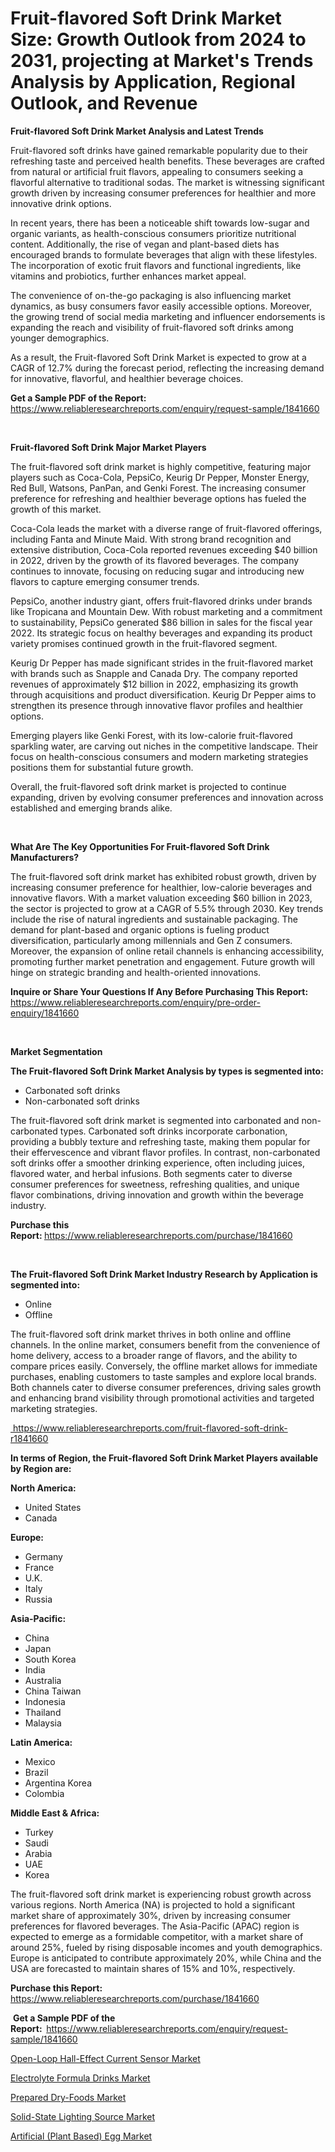 <p><h1>Fruit-flavored Soft Drink Market Size: Growth Outlook from 2024 to 2031, projecting at Market's Trends Analysis by Application, Regional Outlook, and Revenue</h1></p><p><strong>Fruit-flavored Soft Drink Market Analysis and Latest Trends</strong></p>
<p><p>Fruit-flavored soft drinks have gained remarkable popularity due to their refreshing taste and perceived health benefits. These beverages are crafted from natural or artificial fruit flavors, appealing to consumers seeking a flavorful alternative to traditional sodas. The market is witnessing significant growth driven by increasing consumer preferences for healthier and more innovative drink options. </p><p>In recent years, there has been a noticeable shift towards low-sugar and organic variants, as health-conscious consumers prioritize nutritional content. Additionally, the rise of vegan and plant-based diets has encouraged brands to formulate beverages that align with these lifestyles. The incorporation of exotic fruit flavors and functional ingredients, like vitamins and probiotics, further enhances market appeal.</p><p>The convenience of on-the-go packaging is also influencing market dynamics, as busy consumers favor easily accessible options. Moreover, the growing trend of social media marketing and influencer endorsements is expanding the reach and visibility of fruit-flavored soft drinks among younger demographics. </p><p>As a result, the Fruit-flavored Soft Drink Market is expected to grow at a CAGR of 12.7% during the forecast period, reflecting the increasing demand for innovative, flavorful, and healthier beverage choices.</p></p>
<p><strong>Get a Sample PDF of the Report:&nbsp;</strong> <a href="https://www.reliableresearchreports.com/enquiry/request-sample/1841660?utm_campaign=1595&utm_medium=2&utm_source=Github&utm_content=ia&utm_term=19102024&utm_id=fruit-flavored-soft-drink">https://www.reliableresearchreports.com/enquiry/request-sample/1841660</a></p>
<p>&nbsp;</p>
<p><strong>Fruit-flavored Soft Drink Major Market Players</strong></p>
<p><p>The fruit-flavored soft drink market is highly competitive, featuring major players such as Coca-Cola, PepsiCo, Keurig Dr Pepper, Monster Energy, Red Bull, Watsons, PanPan, and Genki Forest. The increasing consumer preference for refreshing and healthier beverage options has fueled the growth of this market.</p><p>Coca-Cola leads the market with a diverse range of fruit-flavored offerings, including Fanta and Minute Maid. With strong brand recognition and extensive distribution, Coca-Cola reported revenues exceeding $40 billion in 2022, driven by the growth of its flavored beverages. The company continues to innovate, focusing on reducing sugar and introducing new flavors to capture emerging consumer trends.</p><p>PepsiCo, another industry giant, offers fruit-flavored drinks under brands like Tropicana and Mountain Dew. With robust marketing and a commitment to sustainability, PepsiCo generated $86 billion in sales for the fiscal year 2022. Its strategic focus on healthy beverages and expanding its product variety promises continued growth in the fruit-flavored segment.</p><p>Keurig Dr Pepper has made significant strides in the fruit-flavored market with brands such as Snapple and Canada Dry. The company reported revenues of approximately $12 billion in 2022, emphasizing its growth through acquisitions and product diversification. Keurig Dr Pepper aims to strengthen its presence through innovative flavor profiles and healthier options.</p><p>Emerging players like Genki Forest, with its low-calorie fruit-flavored sparkling water, are carving out niches in the competitive landscape. Their focus on health-conscious consumers and modern marketing strategies positions them for substantial future growth.</p><p>Overall, the fruit-flavored soft drink market is projected to continue expanding, driven by evolving consumer preferences and innovation across established and emerging brands alike.</p></p>
<p>&nbsp;</p>
<p><strong>What Are The Key Opportunities For Fruit-flavored Soft Drink Manufacturers?</strong></p>
<p><p>The fruit-flavored soft drink market has exhibited robust growth, driven by increasing consumer preference for healthier, low-calorie beverages and innovative flavors. With a market valuation exceeding $60 billion in 2023, the sector is projected to grow at a CAGR of 5.5% through 2030. Key trends include the rise of natural ingredients and sustainable packaging. The demand for plant-based and organic options is fueling product diversification, particularly among millennials and Gen Z consumers. Moreover, the expansion of online retail channels is enhancing accessibility, promoting further market penetration and engagement. Future growth will hinge on strategic branding and health-oriented innovations.</p></p>
<p><strong>Inquire or Share Your Questions If Any Before Purchasing This Report:</strong> <a href="https://www.reliableresearchreports.com/enquiry/pre-order-enquiry/1841660?utm_campaign=1595&utm_medium=2&utm_source=Github&utm_content=ia&utm_term=19102024&utm_id=fruit-flavored-soft-drink">https://www.reliableresearchreports.com/enquiry/pre-order-enquiry/1841660</a></p>
<p>&nbsp;</p>
<p><strong>Market Segmentation</strong></p>
<p><strong>The Fruit-flavored Soft Drink Market Analysis by types is segmented into:</strong></p>
<p><ul><li>Carbonated soft drinks</li><li>Non-carbonated soft drinks</li></ul></p>
<p><p>The fruit-flavored soft drink market is segmented into carbonated and non-carbonated types. Carbonated soft drinks incorporate carbonation, providing a bubbly texture and refreshing taste, making them popular for their effervescence and vibrant flavor profiles. In contrast, non-carbonated soft drinks offer a smoother drinking experience, often including juices, flavored water, and herbal infusions. Both segments cater to diverse consumer preferences for sweetness, refreshing qualities, and unique flavor combinations, driving innovation and growth within the beverage industry.</p></p>
<p><strong>Purchase this Report:&nbsp;</strong><a href="https://www.reliableresearchreports.com/purchase/1841660?utm_campaign=1595&utm_medium=2&utm_source=Github&utm_content=ia&utm_term=19102024&utm_id=fruit-flavored-soft-drink">https://www.reliableresearchreports.com/purchase/1841660</a></p>
<p>&nbsp;</p>
<p><strong>The Fruit-flavored Soft Drink Market Industry Research by Application is segmented into:</strong></p>
<p><ul><li>Online</li><li>Offline</li></ul></p>
<p><p>The fruit-flavored soft drink market thrives in both online and offline channels. In the online market, consumers benefit from the convenience of home delivery, access to a broader range of flavors, and the ability to compare prices easily. Conversely, the offline market allows for immediate purchases, enabling customers to taste samples and explore local brands. Both channels cater to diverse consumer preferences, driving sales growth and enhancing brand visibility through promotional activities and targeted marketing strategies.</p></p>
<p><a href="https://www.reliableresearchreports.com/fruit-flavored-soft-drink-r1841660?utm_campaign=1595&utm_medium=2&utm_source=Github&utm_content=ia&utm_term=19102024&utm_id=fruit-flavored-soft-drink">&nbsp;https://www.reliableresearchreports.com/fruit-flavored-soft-drink-r1841660</a></p>
<p><strong>In terms of Region, the Fruit-flavored Soft Drink Market Players available by Region are:</strong></p>
<p>
    <p> <strong> North America: </strong>
        <ul>
            <li>United States</li>
            <li>Canada</li>
        </ul>
        </p> 
    <p> <strong> Europe: </strong>
        <ul>
            <li>Germany</li>
            <li>France</li>
            <li>U.K.</li>
            <li>Italy</li>
            <li>Russia</li>
        </ul>
        </p> 
    <p> <strong> Asia-Pacific: </strong>
        <ul>
            <li>China</li>
            <li>Japan</li>
            <li>South Korea</li>
            <li>India</li>
            <li>Australia</li>
            <li>China Taiwan</li>
            <li>Indonesia</li>
            <li>Thailand</li>
            <li>Malaysia</li>
        </ul>
        </p> 
    <p> <strong> Latin America: </strong>
        <ul>
            <li>Mexico</li>
            <li>Brazil</li>
            <li>Argentina Korea</li>
            <li>Colombia</li>
        </ul>
        </p> 
    <p> <strong> Middle East & Africa: </strong>
        <ul>
            <li>Turkey</li>
            <li>Saudi</li>
            <li>Arabia</li>
            <li>UAE</li>
            <li>Korea</li>
        </ul>
    </p>
    </p>
<p><p>The fruit-flavored soft drink market is experiencing robust growth across various regions. North America (NA) is projected to hold a significant market share of approximately 30%, driven by increasing consumer preferences for flavored beverages. The Asia-Pacific (APAC) region is expected to emerge as a formidable competitor, with a market share of around 25%, fueled by rising disposable incomes and youth demographics. Europe is anticipated to contribute approximately 20%, while China and the USA are forecasted to maintain shares of 15% and 10%, respectively.</p></p>
<p><strong>Purchase this Report: </strong><a href="https://www.reliableresearchreports.com/purchase/1841660?utm_campaign=1595&utm_medium=2&utm_source=Github&utm_content=ia&utm_term=19102024&utm_id=fruit-flavored-soft-drink">https://www.reliableresearchreports.com/purchase/1841660</a></p>
<p>&nbsp;<strong>Get a Sample PDF of the Report:&nbsp;&nbsp;</strong><a href="https://www.reliableresearchreports.com/enquiry/request-sample/1841660?utm_campaign=1595&utm_medium=2&utm_source=Github&utm_content=ia&utm_term=19102024&utm_id=fruit-flavored-soft-drink">https://www.reliableresearchreports.com/enquiry/request-sample/1841660</a></p>
<p><strong></strong></p>
<p><p><a href="https://github.com/ygfu6u/Market-Research-Report-List-1/blob/main/open-loop-hall-effect-current-sensor-market.md?utm_campaign=1595&utm_medium=2&utm_source=Github&utm_content=ia&utm_term=19102024&utm_id=fruit-flavored-soft-drink">Open-Loop Hall-Effect Current Sensor Market</a></p><p><a href="https://www.linkedin.com/pulse/competitive-intelligence-electrolyte-formula-drinks-market-jrbke?utm_campaign=1595&utm_medium=2&utm_source=Github&utm_content=ia&utm_term=19102024&utm_id=fruit-flavored-soft-drink">Electrolyte Formula Drinks Market</a></p><p><a href="https://www.linkedin.com/pulse/prepared-dry-foods-sector-surge-44-growth-roadmap-2031-suppositions-hpwse?utm_campaign=1595&utm_medium=2&utm_source=Github&utm_content=ia&utm_term=19102024&utm_id=fruit-flavored-soft-drink">Prepared Dry-Foods Market</a></p><p><a href="https://www.linkedin.com/pulse/key-drivers-solid-state-lighting-source-market-trends-future-9s8mc?utm_campaign=1595&utm_medium=2&utm_source=Github&utm_content=ia&utm_term=19102024&utm_id=fruit-flavored-soft-drink">Solid-State Lighting Source Market</a></p><p><a href="https://www.linkedin.com/pulse/global-artificial-plant-based-egg-market-exploring-share-jxk5e?utm_campaign=1595&utm_medium=2&utm_source=Github&utm_content=ia&utm_term=19102024&utm_id=fruit-flavored-soft-drink">Artificial (Plant Based) Egg Market</a></p></p>